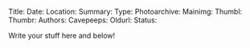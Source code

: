 Title:
Date:
Location:
Summary:
Type:
Photoarchive:
Mainimg:
Thumbl:
Thumbr:
Authors:
Cavepeeps:
Oldurl:
Status:

Write your stuff here and below!

<!---
delete this before posting because it will appear as a html comment

METADATA:

Title: Title of the trip, i.e Wales III or Yorkshire IV or France

Date: Date in YYYY-MM-DD format

Location: Location of trip i.e Yorkshire, Wales, or France. This sets the folder the article is sorted into mostly. Put "index" for anouncenement type things.

Summary: The short blurb that will appear on the main page

Type: Usually either 'trip' or 'tour' depending on the trip report type. stickyindex for the main calender item on the index page or index for announcements.

Photoarchive: Delete for no photo archive, leave blank for autogenerated location (will not work for NZ subsite), or type a custom path for the archive (../photo_archive/newzealand/YYYY-MM-DD%20-%20Placename). You will have to make this folder and populate it yourself.

Mainimg: filename including extension of image in photoarchive folder to display in the article, leave blank for no image.

Thumbl: filename including extension of image in photoarchive folder to display as the left thumbnail on the main index page

Thumbr: same but the right thumbnail

Author: The authors of the article, seperated by commas e.g. "Stores Gnomes, Stores Mice"

Cavepeeps: A list of the trips that happened. Normal trips and through trips supported. Format as below:
DATE=YYYY-MM-DD; CAVE=Cave 1; PEOPLE=Person 1, Person 2, Person 3, Person 4;
DATE=YYYY-MM-DD; CAVE=Cave 2 > Cave 3; PEOPLE=Person 1, Person 2, Person 3, Person 4;
Each entry should be on a new line and lines after the first 1 should be indented by more than 4 spaces (essetially match up the start of the entries).

Oldurl: If this is an old trip report being converted copy the FULL url (https:union.ic.ac.uk/rcc/caving/place/YYYY-MM-DD-place.php) and write it here.

Status: Set this to "draft" if you don't want it to appear on the site yet or delete entirely if you do

OTHER STUFF:

There is a plugin active to allow easy inline posting of images. Similar to the way links work in standard markdown:
{"Caption Goes Here Or Not" left}("filename.jpg")
Within the curly braces on the left there is a caption in quotes, this is optional. There is also an alignment (left) on the right which can be left/right/center. In the round braces on the right is the url in quotes of the image. This will link to photos in the specified photoarchive (i.e just use the filename!).
If you want to link to images outside of the photoarchive then put an exclamation mark after the first curly brace:
{!"Caption Goes Here Or Not" left}("www.external.com/image.jpg")

delete this before posting because it will appear as a html comment
--->
